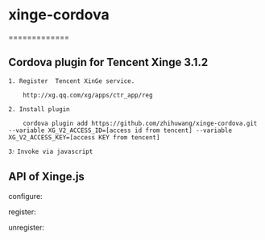 # xinge-cordova

=============

## Cordova plugin for  Tencent Xinge 3.1.2

    1. Register  Tencent XinGe service.

        http://xg.qq.com/xg/apps/ctr_app/reg

    2. Install plugin

        cordova plugin add https://github.com/zhihuwang/xinge-cordova.git  --variable XG_V2_ACCESS_ID=[access id from tencent] --variable XG_V2_ACCESS_KEY=[access KEY from tencent]

    3.ͨ Invoke via javascript

## API of Xinge.js

configure:

register:

unregister:

